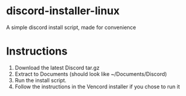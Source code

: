 # discord-installer-linux
A simple discord install script, made for convenience

# Instructions
1. Download the latest Discord tar.gz
2. Extract to Documents (should look like ~/Documents/Discord)
3. Run the install script.
4. Follow the instructions in the Vencord installer if you chose to run it
